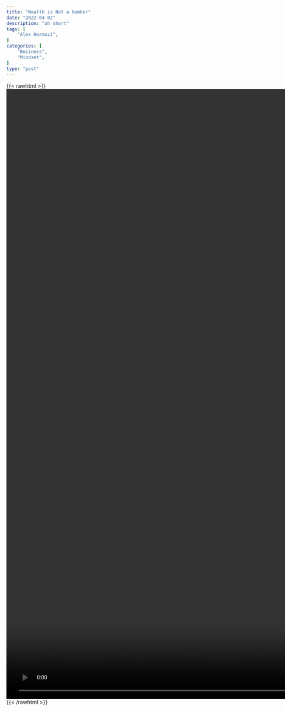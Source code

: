 ```yaml
---
title: "Wealth is Not a Number"
date: "2022-04-02"
description: "ah short"
tags: [
    "Alex Hormozi",
]
categories: [
    "Business",
    "Mindset",
]
type: "post"
---
```

{{< rawhtml >}}
    <video style="height:40vh;width:auto" overflow="hidden" controls>
        <source src="https://clips.dev00ps.com/Alex%20Hormozi/Watch%20This%20If%20You39re%2018%20and%20Want%20to%20be%20a%20Billionaire...mp4" type="video/mp4"> 
    </video>
{{< /rawhtml >}}